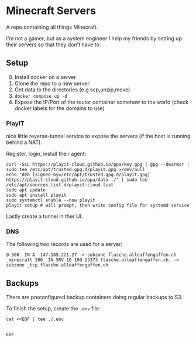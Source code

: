 # Minecraft Servers

A repo containing all things Minecraft.

I'm not a gamer, but as a system engineer I help my friends by setting up their servers so that they don't have to.

## Setup

0. Install docker on a server
1. Clone the repo to a new server.
2. Get data to the directories (e.g scp,unzip,move)
3. `docker compose up -d`
4. Expose the IP/Port of the router container somehow to the world (check docker labels for the domains to use)

### PlayIT

 nice little reverse-tunnel service to expose the servers (if the host is running behind a NAT).

Register, login, install their agent:

```console
curl -SsL https://playit-cloud.github.io/ppa/key.gpg | gpg --dearmor | sudo tee /etc/apt/trusted.gpg.d/playit.gpg >/dev/null
echo "deb [signed-by=/etc/apt/trusted.gpg.d/playit.gpg] https://playit-cloud.github.io/ppa/data ./" | sudo tee /etc/apt/sources.list.d/playit-cloud.list
sudo apt update
sudo apt install playit
sudo systemctl enable --now playit
playit setup # will prompt, then write config file for systemd service
```

Lastly create a tunnel in ther UI.

### DNS

The following two records are used for a server:
```
@ 300  IN A  147.185.221.27 -> subzone flasche.alleaffengaffen.ch 
_minecraft 300  IN SRV 10 100 23373 flasche.alleaffengaffen.ch. -> subzone _tcp.flasche.alleaffengaffen.ch
```

## Backups

There are preconfigured backup containers doing regular backups to S3.

To finish the setup, create the `.env` file:

```console
cat <<EOF | tee ./.env


EOF
```
